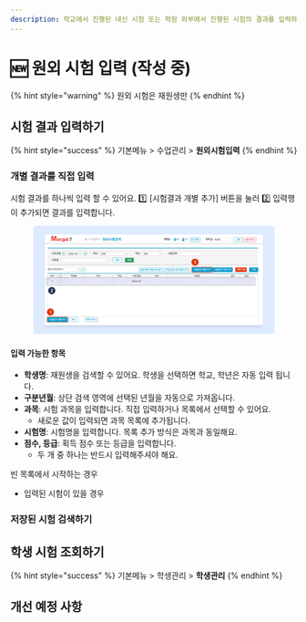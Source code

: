 ```yaml
---
description: 학교에서 진행된 내신 시험 또는 학원 외부에서 진행된 시험의 결과를 입력하고 학생별로 조회할 수 있어요.
---
```


# 🆕 원외 시험 입력 (작성 중)

{% hint style="warning" %}
원외 시험은 재원생만
{% endhint %}

## 시험 결과 입력하기

{% hint style="success" %}
기본메뉴 > 수업관리 > **원외시험입력**
{% endhint %}

### 개별 결과를 직접 입력

시험 결과를 하나씩 입력 할 수 있어요. 1️⃣ \[시험결과 개별 추가] 버튼을 눌러 2️⃣ 입력행이 추가되면 결과를 입력합니다.

<figure><img src="../.gitbook/assets/image (171).png" alt=""><figcaption></figcaption></figure>

#### **입력 가능한 항목**

* **학생명**: 재원생을 검색할 수 있어요. 학생을 선택하면 학교, 학년은 자동 입력 됩니다.
* **구분년월**: 상단 검색 영역에 선택된 년월을 자동으로 가져옵니다.
* **과목**: 시험 과목을 입력합니다. 직접 입력하거나 목록에서 선택할 수 있어요.
  * 새로운 값이 입력되면 과목 목록에 추가됩니다.
* **시험명**: 시험명을 입력합니다. 목록 추가 방식은 과목과 동일해요.
* **점수, 등급**: 획득 점수 또는 등급을 입력합니다.&#x20;
  * 두 개 중 하나는 반드시 입력해주셔야 해요.

빈 목록에서 시작하는 경우

* 입력된 시험이 있을 경우

### 저장된 시험 검색하기

## 학생 시험 조회하기

{% hint style="success" %}
기본메뉴 > 학생관리 > **학생관리**
{% endhint %}



## 개선 예정 사항
